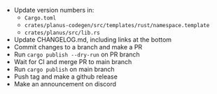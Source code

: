 - Update version numbers in:
  - `Cargo.toml`
  - `crates/planus-codegen/src/templates/rust/namespace.template`
  - `crates/planus/src/lib.rs`
- Update CHANGELOG.md, including links at the bottom
- Commit changes to a branch and make a PR
- Run `cargo publish --dry-run` on PR branch
- Wait for CI and merge PR to main branch
- Run `cargo publish` on main branch
- Push tag and make a github release
- Make an announcement on discord

